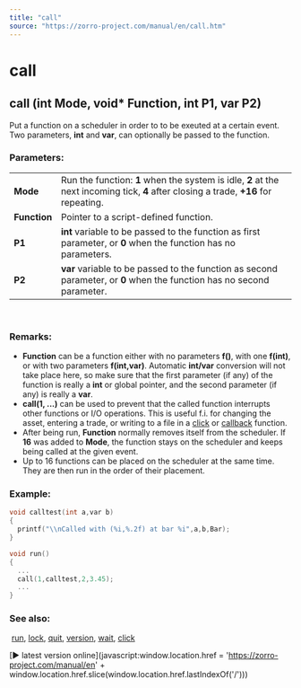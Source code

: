 ```yaml
---
title: "call"
source: "https://zorro-project.com/manual/en/call.htm"
---
```


# call

## call (int Mode, void\* Function, int P1, var P2)

Put a function on a scheduler in order to to be exeuted at a certain event. Two parameters, **int** and **var**, can optionally be passed to the function.

### Parameters:

<table><tbody><tr><td><strong>Mode</strong></td><td>Run the function: <strong>1</strong> when the system is idle, <strong>2</strong> at the next incoming tick, <strong>4</strong> after closing a trade, <strong>+16</strong> for repeating.</td></tr><tr><td><strong>Function</strong></td><td>Pointer to a script-defined function.</td></tr><tr><td><strong>P1</strong></td><td><strong>int</strong> variable to be passed to the function as first parameter, or <strong>0</strong> when the function has no parameters.</td></tr><tr><td><strong>P2</strong></td><td><strong>var</strong> variable to be passed to the function as second parameter, or <strong>0</strong> when the function has no second parameter.</td></tr></tbody></table>

 

### Remarks:

*   **Function** can be a function either with no parameters **f()**, with one **f(int)**, or with two parameters **f(int,var)**. Automatic **int/var** conversion will not take place here, so make sure that the first parameter (if any) of the function is really a **int** or global pointer, and the second parameter (if any) is really a **var**. 
*   **call(1, ...)** can be used to prevent that the called function interrupts other functions or I/O operations. This is useful f.i. for changing the asset, entering a trade, or writing to a file in a [click](142_panel.md) or [callback](089_tick_tock.md) function.
*   After being run, **Function** normally removes itself from the scheduler. If **16** was added to **Mode**, the function stays on the scheduler and keeps being called at the given event.
*   Up to 16 functions can be placed on the scheduler at the same time. They are then run in the order of their placement.

### Example:

```c
void calltest(int a,var b)
{
  printf("\\nCalled with (%i,%.2f) at bar %i",a,b,Bar);
}

void run()
{
  ...
  call(1,calltest,2,3.45);
  ...
}
```

### See also:

 [run](088_run.md), [lock](167_lock_unlock.md), [quit](172_quit.md), [version](021_Conversion_from_other_platforms.md), [wait](sleep.md), [click](142_panel.md)

[► latest version online](javascript:window.location.href = 'https://zorro-project.com/manual/en' + window.location.href.slice\(window.location.href.lastIndexOf\('/'\)\))